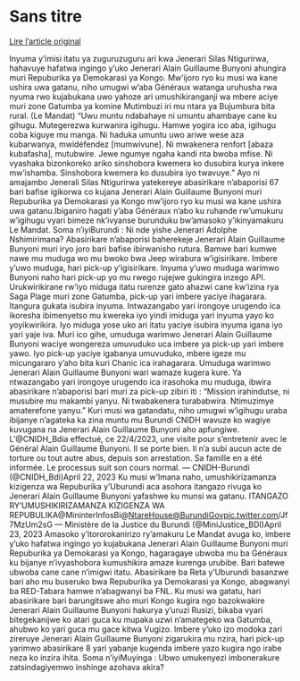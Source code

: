 # Sans titre

[Lire l’article original](https://lemandat.org/kir/blog/2023/04/23/ifatwa-rya-jenerari-bunyoni-imiduga-yari-imujanye-muri-kongo-yagarukiye-mu-nzira/)

Inyuma y’imisi itatu ya zuguruzuguru ari kwa Jenerari Silas Ntigurirwa, hahavuye hafatwa ingingo y’uko Jenerari Alain Guillaume Bunyoni ahungira muri Repuburika ya Demokarasi ya Kongo. Mw’ijoro ryo ku musi wa kane ushira uwa gatanu, niho umugwi w’aba Généraux watanga uruhusha rwa nyuma rwo kujabukana uwo yahoze ari umushikiranganji wa mbere aciye muri zone Gatumba ya komine Mutimbuzi iri mu ntara ya Bujumbura bita rural. (Le Mandat)
“Uwu muntu ndabahaye ni umuntu ahambaye cane ku gihugu. Mutegerezwa kurwanira igihugu. Hamwe yogira ico aba, igihugu coba kiguye mu manga. Ni haduka umuntu uwo ariwe wese aza kubarwanya, mwidéfendez [mumwivune]. Ni mwakenera renfort [abaza kubafasha], mutubwire. Jewe ngumye ngaha kandi nta bwoba mfise. Ni vyashaka bizonkoreko ariko sinshobora kwemera ko dusubira kurya inkere mw’ishamba. Sinshobora kwemera ko dusubira iyo twavuye.” Ayo ni amajambo Jenerali Silas Ntigurirwa yatekereye abasirikare n’abaporisi 67 bari bafise igikorwa co kujana Jenerari Alain Guillaume Bunyoni muri Repuburika ya Demokarasi ya Kongo mw’ijoro ryo ku musi wa kane ushira uwa gatanu.Ibiganiro hagati y’aba Généraux n’abo ku ruhande rw’umukuru w’igihugu vyari bimeze nk’ivyanse burunduku bw’amasoko y’ikinyamakuru Le Mandat.
Soma n’iyiBurundi : Ni nde yishe Jenerari Adolphe Nshimirimana?
Abasirikare n’abaporisi baherekeje Jenerari Alain Guillaume Bunyoni muri iryo joro bari bafise ibirwanisho rutura. Bamwe bari kumwe nawe mu muduga wo mu bwoko bwa Jeep wirabura w’igisirikare. Imbere y’uwo muduga, hari pick-up y’igisirikare. Inyuma y’uwo muduga warimwo Bunyoni naho hari pick-up yo mu rwego rujejwe gukingira inzego API. Urukwirikirane rw’iyo miduga itatu rurenze gato ahazwi cane kw’izina rya Saga Plage muri zone Gatumba, pick-up yari imbere yaciye ihagarara. Itangura gukata isubira inyuma. Intwazangabo yari irongoye urugendo ica ikoresha ibimenyetso mu kwereka iyo yindi imiduga yari inyuma yayo ko yoyikwirikira. Iyo miduga yose uko ari itatu yaciye isubira inyuma igana iyo yari yaje iva. Muri ico gihe, umuduga warimwo Jenerari Alain Guillaume Bunyoni waciye wongereza umuvuduko uca imbere ya pick-up yari imbere yawo. Iyo pick-up yaciye igabanya umuvuduko, mbere igeze mu micungararo y’aho bita kuri Chanic ica irahagarara. Umuduga warimwo Jenerari Alain Guillaume Bunyoni wari wamaze kugera kure. Ya ntwazangabo yari irongoye urugendo ica irasohoka mu muduga, ibwira abasirikare n’abaporisi bari muri za pick-up zibiri iti : “Mission irahindutse, ni musubire mu makambi yanyu. Ni twabakenera turababwira. Ntimuzimye amaterefone yanyu.”
Kuri musi wa gatandatu, niho umugwi w’igihugu uraba ibijanye n’agateka ka zina muntu mu Burundi CNIDH wavuze ko wagiye kuvugana na Jenerari Alain Guillaume Bunyoni aho apfungiwe.
L’@CNIDH_Bdia effectué, ce 22/4/2023, une visite pour s’entretenir avec le Général Alain Guillaume Bunyoni. Il se porte bien. Il n’a subi aucun acte de torture ou tout autre abus, depuis son arrestation. Sa famille en a été informée. Le processus suit son cours normal.
— CNIDH-Burundi (@CNIDH_Bdi)April 22, 2023
Ku musi w’Imana naho, umushikirizamanza kizigenza wa Repuburika y’Uburundi aca asohora itangazo rivuga ko Jenerari Alain Guillaume Bunyoni yafashwe ku munsi wa gatanu.
ITANGAZO RY’UMUSHIKIRIZAMANZA KIZIGENZA WA REPUBULIKA@MininterInfosBi@NtareHouse@BurundiGovpic.twitter.com/Jf7MzUm2sG
— Ministère de la Justice du Burundi (@MiniJustice_BDI)April 23, 2023
Amasoko y’itororokanirizo ry’amakuru Le Mandat avuga ko, imbere y’uko hafatwa ingingo yo kujabukana Jenerari Alain Guillaume Bunyoni muri Repuburika ya Demokarasi ya Kongo, hagaragaye ubwoba mu ba Généraux ku bijanye n’ivyashobora kumushikira amaze kurenga urubibe. Bari batewe ubwoba cane cane n’imigwi itatu. Abasirikare ba Reta y’Uburundi basanzwe bari aho mu buseruko bwa Repuburika ya Demokarasi ya Kongo, abagwanyi ba RED-Tabara hamwe n’abagwanyi ba FNL.
Ku musi wa gatatu, hari abasirikare bari barungitswe aho muri Kongo kugira ngo bazokwakire Jenerari Alain Guillaume Bunyoni hakurya y’uruzi Rusizi, bikaba vyari bitegekanijwe ko atari guca ku mupaka uzwi n’amategeko wa Gatumba, ahubwo ko yari guca mu gace kitwa Vugizo.
Imbere y’uko izo modoka zari zireruye Jenerari Alain Guillaume Bunyoni zigarukira mu nzira, hari pick-up yarimwo abasirikare 8 yari yabanje kugenda imbere yazo kugira ngo irabe neza ko inzira ihita.
Soma n’iyiMuyinga : Ubwo umukenyezi imbonerakure zatsindagiyemwo inshinge azohava akira?